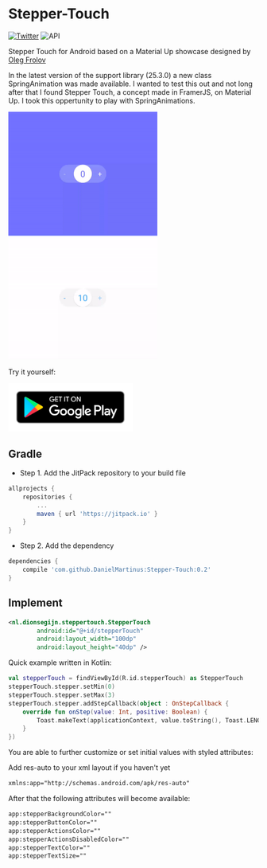 # Stepper-Touch


[![Twitter](https://img.shields.io/badge/Twitter-@dionsegijn-blue.svg?style=flat)](http://twitter.com/dionsegijn) ![API](https://img.shields.io/badge/API-16%2B-blue.svg?style=flat)

Stepper Touch for Android based on a Material Up showcase designed by [Oleg Frolov](https://material.uplabs.com/posts/stepper-touch-interface)

In the latest version of the support library (25.3.0) a new class SpringAnimation was made available. I wanted to test this out and not long after that I found Stepper Touch, a concept made in FramerJS, on Material Up. I took this oppertunity to play with SpringAnimations.

[<img src="media/demo.gif" width="300" />]()

Try it yourself:

[<img src="media/google-play-badge.png" width="250" />](https://play.google.com/store/apps/details?id=nl.dionsegijn.steppertouchdemo)

## Gradle

* Step 1. Add the JitPack repository to your build file

```gradle
allprojects {
    repositories {
        ...
        maven { url 'https://jitpack.io' }
    }
}
```

* Step 2. Add the dependency

```gradle
dependencies {
	compile 'com.github.DanielMartinus:Stepper-Touch:0.2'
}
```

## Implement

```XML
<nl.dionsegijn.steppertouch.StepperTouch
        android:id="@+id/stepperTouch"
        android:layout_width="100dp"
        android:layout_height="40dp" />
```

Quick example written in Kotlin:

```Kotlin
val stepperTouch = findViewById(R.id.stepperTouch) as StepperTouch
stepperTouch.stepper.setMin(0)
stepperTouch.stepper.setMax(3)
stepperTouch.stepper.addStepCallback(object : OnStepCallback {
	override fun onStep(value: Int, positive: Boolean) {
    	Toast.makeText(applicationContext, value.toString(), Toast.LENGTH_SHORT).show()
	}
})
```

You are able to further customize or set initial values with styled attributes: 

Add res-auto to your xml layout if you haven't yet
 
```XML
xmlns:app="http://schemas.android.com/apk/res-auto"
``` 

After that the following attributes will become available:

```XML
app:stepperBackgroundColor=""
app:stepperButtonColor=""
app:stepperActionsColor=""
app:stepperActionsDisabledColor=""
app:stepperTextColor=""
app:stepperTextSize=""
```
